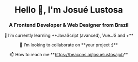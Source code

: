 <h1 align="center">Hello 👋, I'm Josué Lustosa</h1>
<h3 align="center">A Frontend Developer & Web Designer from Brazil </h3>
<p align="center">🌱 I’m currently learning **JavaScript (avanced), Vue.JS and +**</p>
<p align="center">🤙 I’m looking to collaborate on **your project :)**</p>
<p align="center">📫 How to reach me **<a href="https://beacons.ai/josuelustosajob" target="_blank" >https://beacons.ai/josuelustosajob</a>**</p>
